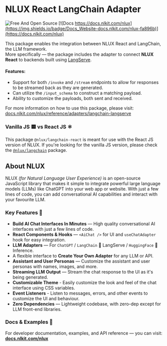 # NLUX React LangChain Adapter

![Free And Open Source](https://img.shields.io/badge/Free%20%26%20Open%20Source-1ccb61)
[![Docs https://docs.nlkit.com/nlux](https://img.shields.io/badge/Docs_Website-docs.nlkit.com/nlux-fa896b)](https://docs.nlkit.com/nlux)

This package enables the integration between NLUX React and LangChain, the LLM framework.  
More specifically ― the package includes the adapter to connect **NLUX React** to backends built
using [LangServe](https://python.langchain.com/docs/langserve).

#### Features:

* Support for both `/invoke` and `/stream` endpoints to allow for responses to be streamed back as they are generated.
* Can utilize the `/input_schema` to construct a matching payload.
* Ability to customize the payloads, both sent and received.

For more information on how to use this package, please visit:
[docs.nlkit.com/nlux/reference/adapters/langchain-langserve](https://docs.nlkit.com/nlux/reference/adapters/langchain-langserve)

### Vanilla JS 🟨 vs React JS ⚛️

This package `@nlux/langchain-react` is meant for use with the React JS version of NLUX.
If you're looking for the vanilla JS version, please check
the [`@nlux/langchain`](https://www.npmjs.com/package/@nlux/langchain) package.

## About NLUX

NLUX _(for Natural Language User Experience)_ is an open-source JavaScript library that makes it simple to integrate
powerful large language models (LLMs) like ChatGPT into your web app or website. With just a few lines of code, you
can add conversational AI capabilities and interact with your favourite LLM.

### Key Features 🌟

* **Build AI Chat Interfaces In Minutes** ― High quality conversational AI interfaces with just a few lines of code.
* **React Components & Hooks** ― `<AiChat />` for UI and `useChatAdapter` hook for easy integration.
* **LLM Adapters** ― For `ChatGPT` / `LangChain` 🦜 LangServe / `HuggingFace` 🤗 Inference.
* A flexible interface to **Create Your Own Adapter** for any LLM or API.
* **Assistant and User Personas** ― Customize the assistant and user personas with names, images, and more.
* **Streaming LLM Output** ― Stream the chat response to the UI as it's being generated.
* **Customizable Theme** - Easily customize the look and feel of the chat interface using CSS variables.
* **Event Listeners** - Listen to messages, errors, and other events to customize the UI and behaviour.
* **Zero Dependencies** ― Lightweight codebase, with zero-dep except for LLM front-end libraries.

### Docs & Examples 📖

For developer documentation, examples, and API reference ― you can visit: **[docs.nlkit.com/nlux](https://docs.nlkit.com/nlux)**